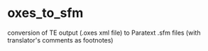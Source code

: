 # oxes_to_sfm
conversion of TE output (.oxes xml file) to Paratext .sfm files (with translator's comments as footnotes)
